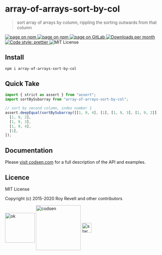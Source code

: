 # array-of-arrays-sort-by-col

> sort array of arrays by column, rippling the sorting outwards from that column

<div class="package-badges">
  <a href="https://www.npmjs.com/package/array-of-arrays-sort-by-col" rel="nofollow noreferrer noopener">
    <img src="https://img.shields.io/badge/-npm-blue?style=flat-square" alt="page on npm">
  </a>
  <a href="https://codsen.com/os/array-of-arrays-sort-by-col" rel="nofollow noreferrer noopener">
    <img src="https://img.shields.io/badge/-Codsen-blue?style=flat-square" alt="page on npm">
  </a>
  <a href="https://gitlab.com/codsen/codsen/tree/master/packages/array-of-arrays-sort-by-col" rel="nofollow noreferrer noopener">
    <img src="https://img.shields.io/badge/-GitLab-blue?style=flat-square" alt="page on GitLab">
  </a>
  <a href="https://npmcharts.com/compare/array-of-arrays-sort-by-col?interval=30" rel="nofollow noreferrer noopener" target="_blank">
    <img src="https://img.shields.io/npm/dm/array-of-arrays-sort-by-col.svg?style=flat-square" alt="Downloads per month">
  </a>
  <a href="https://prettier.io" rel="nofollow noreferrer noopener" target="_blank">
    <img src="https://img.shields.io/badge/code_style-prettier-brightgreen.svg?style=flat-square" alt="Code style: prettier">
  </a>
  <img src="https://img.shields.io/badge/licence-MIT-brightgreen.svg?style=flat-square" alt="MIT License">
</div>

## Install

```bash
npm i array-of-arrays-sort-by-col
```

## Quick Take

```js
import { strict as assert } from "assert";
import sortBySubarray from "array-of-arrays-sort-by-col";

// sort by second column, index number 1
assert.deepEqual(sortBySubarray([[1, 9, 4], [1], [1, 9, 3], [1, 9, 2]], 1), [
  [1, 9, 2],
  [1, 9, 3],
  [1, 9, 4],
  [1],
]);
```

## Documentation

Please [visit codsen.com](https://codsen.com/os/array-of-arrays-sort-by-col/) for a full description of the API and examples.

## Licence

MIT License

Copyright (c) 2015-2020 Roy Revelt and other contributors

<img src="https://codsen.com/images/png-codsen-ok.png" width="98" alt="ok" align="center"> <img src="https://codsen.com/images/png-codsen-1.png" width="148" alt="codsen" align="center"> <img src="https://codsen.com/images/png-codsen-star-small.png" width="32" alt="star" align="center">
